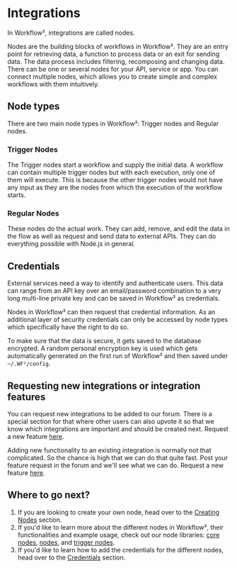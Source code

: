 # Integrations

In Workflow², integrations are called nodes.

Nodes are the building blocks of workflows in Workflow². They are an entry point for retrieving data, a function to process data or an exit for sending data. The data process includes filtering, recomposing and changing data. There can be one or several nodes for your API, service or app. You can connect multiple nodes, which allows you to create simple and complex workflows with them intuitively.

## Node types

There are two main node types in Workflow²: Trigger nodes and Regular nodes.


### Trigger Nodes

The Trigger nodes start a workflow and supply the initial data. A workflow can contain multiple trigger nodes but with each execution, only one of them will execute. This is because the other trigger nodes would not have any input as they are the nodes from which the execution of the workflow starts.


### Regular Nodes

These nodes do the actual work. They can add, remove, and edit the data in the flow as well as request and send data to external APIs. They can do everything possible with Node.js in general.


## Credentials

External services need a way to identify and authenticate users. This data can range from an API key over an email/password combination to a very long multi-line private key and can be saved in Workflow² as credentials.

Nodes in Workflow² can then request that credential information. As an additional layer of security credentials can only be accessed by node types which specifically have the right to do so.

To make sure that the data is secure, it gets saved to the database encrypted. A random personal encryption key is used which gets automatically generated on the first run of Workflow² and then saved under `~/.WF²/config`.

## Requesting new integrations or integration features

You can request new integrations to be added to our forum. There is a special section for that where
other users can also upvote it so that we know which integrations are important and should be
created next. Request a new feature [here](https://community.WF².io/c/feature-requests/nodes).

Adding new functionality to an existing integration is normally not that complicated. So the chance is
high that we can do that quite fast. Post your feature request in the forum and we'll see
what we can do. Request a new feature [here](https://community.WF².io/c/feature-requests/nodes).

## Where to go next?

1. If you are looking to create your own node, head over to the [Creating Nodes](/workflow/integrations/creating-nodes/) section.
2. If you'd like to learn more about the different nodes in Workflow², their functionalities and example usage, check out our node libraries: [core nodes](/workflow/integrations/core-nodes/), [nodes](/workflow/integrations/core-nodes/), and [trigger nodes](/workflow/integrations/core-nodes/).
3. If you'd like to learn how to add the credentials for the different nodes, head over to the [Credentials](/workflow/integrations/credentials/) section.
